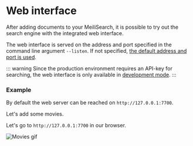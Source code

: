 # Web interface

After adding documents to your MeiliSearch, it is possible to try out the search engine with the integrated web interface.

The web interface is served on the address and port specified in the command line argument `--listen`. If not specified, [the default address and port is used](/guides/advanced_guides/configuration.md#http-address).

::: warning
Since the production environment requires an API-key for searching, the web interface is only available in [development mode](/guides/advanced_guides/configuration.md#environment).
:::

### Example

By default the web server can be reached on `http://127.0.0.1:7700`.

Let's add some movies.

<code-samples id="add_movies_json_1" />

Let's go to `http://127.0.0.1:7700` in our browser.

![Movies gif](/movies-web-demo.gif)

